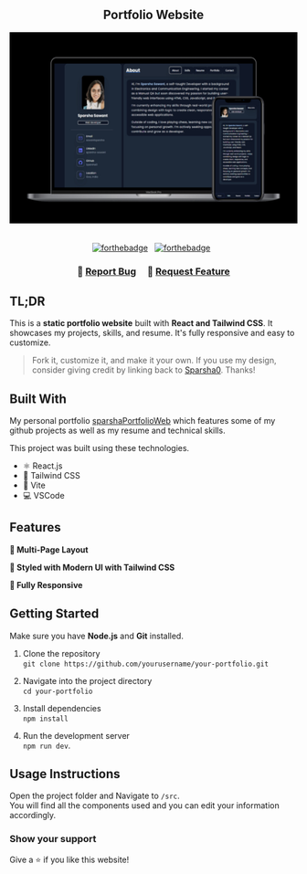 <h2 align="center">
  Portfolio Website <br/>
</h2>
<div align="center">
  <img alt="Demo" src="./Images/image1.jpeg" />
</div>

<br/>

<center>

[![forthebadge](https://forthebadge.com/images/badges/built-with-love.svg)](https://forthebadge.com) &nbsp;
[![forthebadge](https://forthebadge.com/images/badges/made-with-javascript.svg)](https://forthebadge.com) &nbsp;

</center>

<h3 align="center">
    🔹
    <a href="">Report Bug</a> &nbsp; &nbsp;
    🔹
    <a href="">Request Feature</a>
</h3>

## TL;DR


This is a **static portfolio website** built with **React and Tailwind CSS**. It showcases my projects, skills, and resume. It's fully responsive and easy to customize.

> Fork it, customize it, and make it your own. If you use my design, consider giving credit by linking back to [Sparsha0](https://github.com/Sparsha0/Portfolio). Thanks!

## Built With

My personal portfolio <a href="" target="_blank">sparshaPortfolioWeb</a> which features some of my github projects as well as my resume and technical skills.<br/>

This project was built using these technologies.

- ⚛️ React.js
- 💨 Tailwind CSS
- 🔧 Vite 
- 💻 VSCode

## Features

**📖 Multi-Page Layout**

**🎨 Styled with Modern UI with Tailwind CSS**

**📱 Fully Responsive**

## Getting Started

Make sure you have **Node.js** and **Git** installed.

1. Clone the repository  
   `git clone https://github.com/yourusername/your-portfolio.git`

2. Navigate into the project directory  
   `cd your-portfolio`

3. Install dependencies  
   `npm install`

4. Run the development server  
   `npm run dev`.

## Usage Instructions

Open the project folder and Navigate to `/src`. <br/>
You will find all the components used and you can edit your information accordingly.

### Show your support

Give a ⭐ if you like this website!

